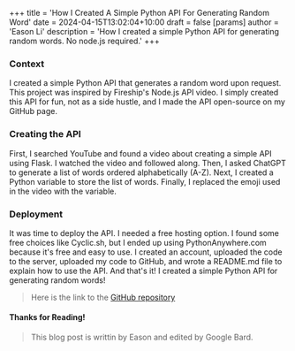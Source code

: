 +++
title = 'How I Created A Simple Python API For Generating Random Word'
date = 2024-04-15T13:02:04+10:00
draft = false
[params]
  author = 'Eason Li'
  description = 'How I created a simple Python API for generating random words. No node.js required.'
+++

### Context

I created a simple Python API that generates a random word upon request. This project was inspired by Fireship's Node.js API video. I simply created this API for fun, not as a side hustle, and I made the API open-source on my GitHub page.

### Creating the API

First, I searched YouTube and found a video about creating a simple API using Flask. I watched the video and followed along. Then, I asked ChatGPT to generate a list of words ordered alphabetically (A-Z). Next, I created a Python variable to store the list of words. Finally, I replaced the emoji used in the video with the variable.

### Deployment

It was time to deploy the API. I needed a free hosting option. I found some free choices like Cyclic.sh, but I ended up using PythonAnywhere.com because it's free and easy to use. I created an account, uploaded the code to the server, uploaded my code to GitHub, and wrote a README.md file to explain how to use the API. And that's it! I created a simple Python API for generating random words!

> Here is the link to the [GitHub repository](https://github.com/eli32-vlc/api)

#### Thanks for Reading!

> This blog post is writtin by Eason and edited by Google Bard.
